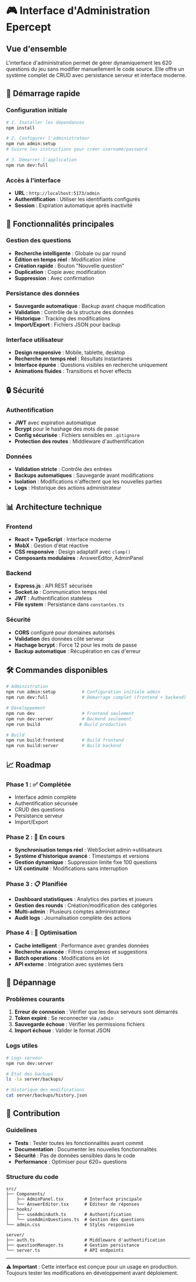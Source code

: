 # 🎮 Interface d'Administration Epercept

## Vue d'ensemble

L'interface d'administration permet de gérer dynamiquement les 620 questions du jeu sans modifier manuellement le code source. Elle offre un système complet de CRUD avec persistance serveur et interface moderne.

## 🚀 Démarrage rapide

### Configuration initiale
```bash
# 1. Installer les dépendances
npm install

# 2. Configurer l'administrateur
npm run admin:setup
# Suivre les instructions pour créer username/password

# 3. Démarrer l'application
npm run dev:full
```

### Accès à l'interface
- **URL** : `http://localhost:5173/admin`
- **Authentification** : Utiliser les identifiants configurés
- **Session** : Expiration automatique après inactivité

## 🎯 Fonctionnalités principales

### Gestion des questions
- **Recherche intelligente** : Globale ou par round
- **Édition en temps réel** : Modification inline
- **Création rapide** : Bouton "Nouvelle question"
- **Duplication** : Copie avec modification
- **Suppression** : Avec confirmation

### Persistance des données
- **Sauvegarde automatique** : Backup avant chaque modification
- **Validation** : Contrôle de la structure des données
- **Historique** : Tracking des modifications
- **Import/Export** : Fichiers JSON pour backup

### Interface utilisateur
- **Design responsive** : Mobile, tablette, desktop
- **Recherche en temps réel** : Résultats instantanés
- **Interface épurée** : Questions visibles en recherche uniquement
- **Animations fluides** : Transitions et hover effects

## 🔒 Sécurité

### Authentification
- **JWT** avec expiration automatique
- **Bcrypt** pour le hashage des mots de passe
- **Config sécurisée** : Fichiers sensibles en `.gitignore`
- **Protection des routes** : Middleware d'authentification

### Données
- **Validation stricte** : Contrôle des entrées
- **Backups automatiques** : Sauvegarde avant modifications
- **Isolation** : Modifications n'affectent que les nouvelles parties
- **Logs** : Historique des actions administrateur

## 📊 Architecture technique

### Frontend
- **React + TypeScript** : Interface moderne
- **MobX** : Gestion d'état réactive
- **CSS responsive** : Design adaptatif avec `clamp()`
- **Composants modulaires** : AnswerEditor, AdminPanel

### Backend
- **Express.js** : API REST sécurisée
- **Socket.io** : Communication temps réel
- **JWT** : Authentification stateless
- **File system** : Persistance dans `constantes.ts`

### Sécurité
- **CORS** configuré pour domaines autorisés
- **Validation** des données côté serveur
- **Hachage bcrypt** : Force 12 pour les mots de passe
- **Backup automatique** : Récupération en cas d'erreur

## 🛠 Commandes disponibles

```bash
# Administration
npm run admin:setup          # Configuration initiale admin
npm run dev:full             # Démarrage complet (frontend + backend)

# Développement
npm run dev                  # Frontend seulement
npm run dev:server           # Backend seulement
npm run build               # Build production

# Build
npm run build:frontend       # Build frontend
npm run build:server         # Build backend
```

## 📈 Roadmap

### Phase 1 : ✅ Complétée
- Interface admin complète
- Authentification sécurisée
- CRUD des questions
- Persistance serveur
- Import/Export

### Phase 2 : 🔄 En cours
- **Synchronisation temps réel** : WebSocket admin→utilisateurs
- **Système d'historique avancé** : Timestamps et versions
- **Gestion dynamique** : Suppression limite fixe 100 questions
- **UX continuité** : Modifications sans interruption

### Phase 3 : 📋 Planifiée
- **Dashboard statistiques** : Analytics des parties et joueurs
- **Gestion des rounds** : Création/modification des catégories
- **Multi-admin** : Plusieurs comptes administrateur
- **Audit logs** : Journalisation complète des actions

### Phase 4 : 🚀 Optimisation
- **Cache intelligent** : Performance avec grandes données
- **Recherche avancée** : Filtres complexes et suggestions
- **Batch operations** : Modifications en lot
- **API externe** : Intégration avec systèmes tiers

## 🐛 Dépannage

### Problèmes courants
1. **Erreur de connexion** : Vérifier que les deux serveurs sont démarrés
2. **Token expiré** : Se reconnecter via `/admin`
3. **Sauvegarde échoue** : Vérifier les permissions fichiers
4. **Import échoue** : Valider le format JSON

### Logs utiles
```bash
# Logs serveur
npm run dev:server

# État des backups
ls -la server/backups/

# Historique des modifications
cat server/backups/history.json
```

## 🤝 Contribution

### Guidelines
- **Tests** : Tester toutes les fonctionnalités avant commit
- **Documentation** : Documenter les nouvelles fonctionnalités
- **Sécurité** : Pas de données sensibles dans le code
- **Performance** : Optimiser pour 620+ questions

### Structure du code
```
src/
├── Components/
│   ├── AdminPanel.tsx        # Interface principale
│   └── AnswerEditor.tsx      # Éditeur de réponses
├── hooks/
│   ├── useAdminAuth.ts       # Authentification
│   └── useAdminQuestions.ts  # Gestion des questions
└── admin.css                 # Styles responsive

server/
├── auth.ts                   # Middleware d'authentification
├── questionManager.ts        # Gestion persistance
└── server.ts                 # API endpoints
```

---

**⚠️ Important** : Cette interface est conçue pour un usage en production. Toujours tester les modifications en développement avant déploiement.